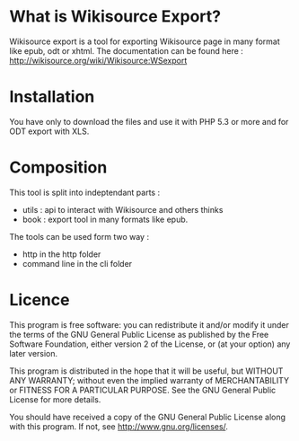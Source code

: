 What is Wikisource Export?
==========================

Wikisource export is a tool for exporting Wikisource page in many format like epub, odt or xhtml. The documentation can be found here : http://wikisource.org/wiki/Wikisource:WSexport

Installation
============

You have only to download the files and use it with PHP 5.3 or more and for ODT export with XLS.

Composition
===========

This tool is split into indeptendant parts :
* utils : api to interact with Wikisource and others thinks
* book : export tool in many formats like epub.

The tools can be used form two way :
* http in the http folder
* command line in the cli folder

Licence
=======

This program is free software: you can redistribute it and/or modify it under the terms of the GNU General Public License as published by the Free Software Foundation, either version 2 of the License, or (at your option) any later version.

This program is distributed in the hope that it will be useful, but WITHOUT ANY WARRANTY; without even the implied warranty of MERCHANTABILITY or FITNESS FOR A PARTICULAR PURPOSE.  See the GNU General Public License for more details.

You should have received a copy of the GNU General Public License along with this program. If not, see <http://www.gnu.org/licenses/>.
